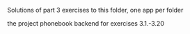Solutions of part 3 exercises to this folder, one app per folder

the project phonebook backend for exercises 3.1.-3.20<br>
